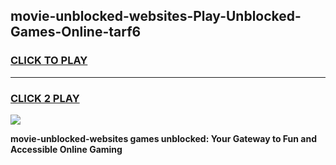 
## movie-unblocked-websites-Play-Unblocked-Games-Online-tarf6
<h3>
<a href="https://premium76.site?title=movie-unblocked-websites&ref=25A">CLICK TO PLAY</a></h3>
<hr>

<h3>
<a href="https://premium76.site?title=movie-unblocked-websites&ref=25A">CLICK 2 PLAY</a>
  
</h3>

<a href="https://premium76.site?title=movie-unblocked-websites&ref=25A"><img src="https://clearcache.store/games.png"></a>


**movie-unblocked-websites games unblocked: Your Gateway to Fun and Accessible Online Gaming**

